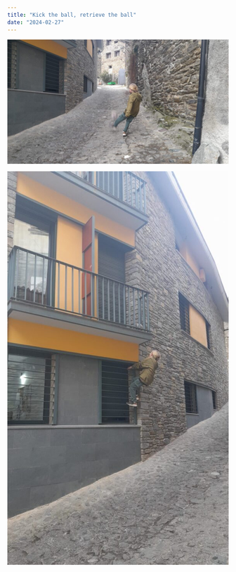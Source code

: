 ```yaml
---
title: "Kick the ball, retrieve the ball"
date: "2024-02-27"
---
```


![](images/img-20240227-wa00005583703845674181787-1024x576.jpg)

![](images/img-20240227-wa00017072000078299964209-576x1024.jpg)
